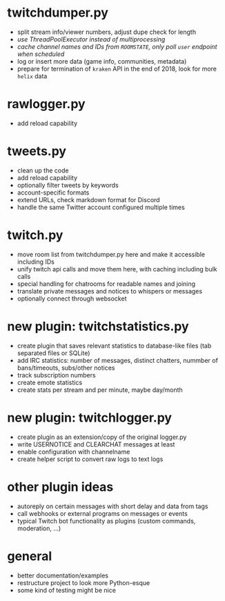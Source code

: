 # twitchdumper.py
- split stream info/viewer numbers, adjust dupe check for length
- *use ThreadPoolExecutor instead of multiprocessing*
- *cache channel names and IDs from `ROOMSTATE`, only poll `user` endpoint when scheduled*
- log or insert more data (game info, communities, metadata)
- prepare for termination of `kraken` API in the end of 2018, look for more `helix` data

# rawlogger.py
- add reload capability

# tweets.py
- clean up the code
- add reload capability
- optionally filter tweets by keywords
- account-specific formats
- extend URLs, check markdown format for Discord
- handle the same Twitter account configured multiple times

# twitch.py
- move room list from twitchdumper.py here and make it accessible including IDs
- unify twitch api calls and move them here, with caching including bulk calls
- special handling for chatrooms for readable names and joining
- translate private messages and notices to whispers or messages  <!-- hint: connection=IrcConnection -->
- optionally connect through websocket <!-- hint: connection=IrcConnection -->

# new plugin: twitchstatistics.py
- create plugin that saves relevant statistics to database-like files (tab separated files or SQLite)
- add IRC statistics: number of messages, distinct chatters, nummber of bans/timeouts, subs/other notices
- track subscription numbers
- create emote statistics
- create stats per stream and per minute, maybe day/month

# new plugin: twitchlogger.py
- create plugin as an extension/copy of the original logger.py
- write USERNOTICE and CLEARCHAT messages at least
- enable configuration with channelname
- create helper script to convert raw logs to text logs

# other plugin ideas
- autoreply on certain messages with short delay and data from tags
- call webhooks or external programs on messages or events
- typical Twitch bot functionality as plugins (custom commands, moderation, ...)

# general
- better documentation/examples
- restructure project to look more Python-esque
- some kind of testing might be nice
